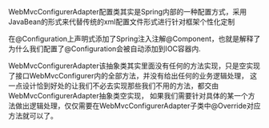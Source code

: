 WebMvcConfigurerAdapter配置类其实是Spring内部的一种配置方式，采用JavaBean的形式来代替传统的xml配置文件形式进行针对框架个性化定制

在@Configuration上声明式添加了Spring注入注解@Component，也就是解释了为什么我们配置了@Configuration会被自动添加到IOC容器内.

WebMvcConfigurerAdapter该抽象类其实里面没有任何的方法实现，只是空实现了接口WebMvcConfigurer内的全部方法，并没有给出任何的业务逻辑处理，
这一点设计恰到好处的让我们不必去实现那些我们不用的方法，都交由WebMvcConfigurerAdapter抽象类空实现，
如果我们需要针对具体的某一个方法做出逻辑处理，仅仅需要在WebMvcConfigurerAdapter子类中@Override对应方法就可以了。
 